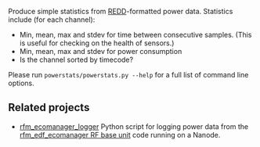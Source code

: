 Produce simple statistics from [REDD](http://redd.csail.mit.edu)-formatted
power data.  Statistics include (for each channel):

* Min, mean, max and stdev for time between consecutive samples.
  (This is useful for checking on the health of sensors.)
* Min, mean, max and stdev for power consumption
* Is the channel sorted by timecode?

Please run <code>powerstats/powerstats.py --help</code> for a full list of command line options.

## Related projects

* [rfm_ecomanager_logger](/JackKelly/rfm_ecomanager_logger) Python script for
logging power data from the [rfm_edf_ecomanager RF base unit](/JackKelly/rfm_edf_ecomanager/)
code running on a Nanode.


